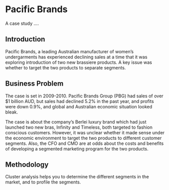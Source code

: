 # Pacific Brands
A case study ....

## Introduction
Pacific Brands, a leading Australian manufacturer of women’s undergarments has experienced declining sales at a time that it was exploring introduction of two new
brassiere products. A key issue was whether to target the two products to separate segments.

## Business Problem
The case is set in 2009-2010. Pacific Brands Group (PBG) had sales of over $1 billion AUD, but sales had declined 5.2% in the past year, and profits were down 0.9%, and global and Australian economic situation looked bleak.

The case is about the company’s Berlei luxury brand which had just launched two new bras, Infinity and Timeless, both targeted to fashion conscious customers. However, it was unclear whether it made sense under the economic environment to target the two products to different customer segments. Also, the CFO and CMO are at odds about the costs and benefits of developing a segmented marketing program for the two products.

## Methodology
Cluster analysis helps you to determine the different segments in the market, and to profile the segments.
